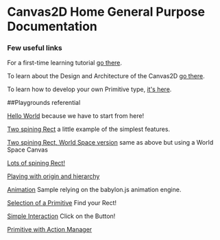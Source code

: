 # Canvas2D Home General Purpose Documentation


### Few useful links

For a first-time learning tutorial [go there](http://doc.babylonjs.com/tutorials/Using_the_Canvas2D).

To learn about the Design and Architecture of the Canvas2D [go there](http://doc.babylonjs.com/overviews/Canvas2D_Overview_Architecture).


To learn how to develop your own Primitive type, [it's here](http://doc.babylonjs.com/tutorials/How_to_create_your_own_Canvas2D_primitive).

##Playgrounds referential

[Hello World](http://babylonjs-playground.com/#2AVSFH#8) because we have to start from here!

[Two spining Rect](http://babylonjs-playground.com/#272WI1#1) a little example of the simplest features.

[Two spining Rect, World Space version](http://babylonjs-playground.com/#1BKDEO#4) same as above but using a World Space Canvas

[Lots of spining Rect!](http://babylonjs-playground.com/#OWCCR#5)

[Playing with origin and hierarchy](http://babylonjs-playground.com/#DEFP2)

[Animation](http://babylonjs-playground.com/#FFTQL) Sample relying on the babylon.js animation engine.

[Selection of a Primitive](http://babylonjs-playground.com/#1Q6WJ8) Find your Rect!

[Simple Interaction](http://babylonjs-playground.com/#UVDG0) Click on the Button!

[Primitive with Action Manager](http://babylonjs-playground.com/#1ONKPJ)
